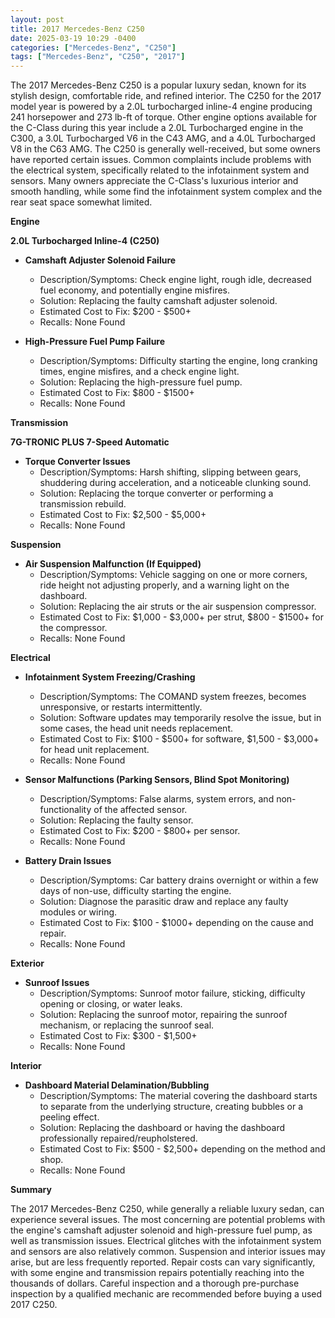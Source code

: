 ```yaml
---
layout: post
title: 2017 Mercedes-Benz C250
date: 2025-03-19 10:29 -0400
categories: ["Mercedes-Benz", "C250"]
tags: ["Mercedes-Benz", "C250", "2017"]
---
```

The 2017 Mercedes-Benz C250 is a popular luxury sedan, known for its stylish design, comfortable ride, and refined interior. The C250 for the 2017 model year is powered by a 2.0L turbocharged inline-4 engine producing 241 horsepower and 273 lb-ft of torque. Other engine options available for the C-Class during this year include a 2.0L Turbocharged engine in the C300, a 3.0L Turbocharged V6 in the C43 AMG, and a 4.0L Turbocharged V8 in the C63 AMG. The C250 is generally well-received, but some owners have reported certain issues. Common complaints include problems with the electrical system, specifically related to the infotainment system and sensors. Many owners appreciate the C-Class's luxurious interior and smooth handling, while some find the infotainment system complex and the rear seat space somewhat limited.

**Engine**

**2.0L Turbocharged Inline-4 (C250)**

*   **Camshaft Adjuster Solenoid Failure**
    *   Description/Symptoms: Check engine light, rough idle, decreased fuel economy, and potentially engine misfires.
    *   Solution: Replacing the faulty camshaft adjuster solenoid.
    *   Estimated Cost to Fix: $200 - $500+
    *   Recalls: None Found

*   **High-Pressure Fuel Pump Failure**
    *   Description/Symptoms: Difficulty starting the engine, long cranking times, engine misfires, and a check engine light.
    *   Solution: Replacing the high-pressure fuel pump.
    *   Estimated Cost to Fix: $800 - $1500+
    *   Recalls: None Found

**Transmission**

**7G-TRONIC PLUS 7-Speed Automatic**

*   **Torque Converter Issues**
    *   Description/Symptoms: Harsh shifting, slipping between gears, shuddering during acceleration, and a noticeable clunking sound.
    *   Solution: Replacing the torque converter or performing a transmission rebuild.
    *   Estimated Cost to Fix: $2,500 - $5,000+
    *   Recalls: None Found

**Suspension**

*   **Air Suspension Malfunction (If Equipped)**
    *   Description/Symptoms: Vehicle sagging on one or more corners, ride height not adjusting properly, and a warning light on the dashboard.
    *   Solution: Replacing the air struts or the air suspension compressor.
    *   Estimated Cost to Fix: $1,000 - $3,000+ per strut, $800 - $1500+ for the compressor.
    *   Recalls: None Found

**Electrical**

*   **Infotainment System Freezing/Crashing**
    *   Description/Symptoms: The COMAND system freezes, becomes unresponsive, or restarts intermittently.
    *   Solution: Software updates may temporarily resolve the issue, but in some cases, the head unit needs replacement.
    *   Estimated Cost to Fix: $100 - $500+ for software, $1,500 - $3,000+ for head unit replacement.
    *   Recalls: None Found

*   **Sensor Malfunctions (Parking Sensors, Blind Spot Monitoring)**
    *   Description/Symptoms: False alarms, system errors, and non-functionality of the affected sensor.
    *   Solution: Replacing the faulty sensor.
    *   Estimated Cost to Fix: $200 - $800+ per sensor.
    *   Recalls: None Found

*   **Battery Drain Issues**
    *   Description/Symptoms: Car battery drains overnight or within a few days of non-use, difficulty starting the engine.
    *   Solution: Diagnose the parasitic draw and replace any faulty modules or wiring.
    *   Estimated Cost to Fix: $100 - $1000+ depending on the cause and repair.
    *   Recalls: None Found

**Exterior**

*   **Sunroof Issues**
    *   Description/Symptoms: Sunroof motor failure, sticking, difficulty opening or closing, or water leaks.
    *   Solution: Replacing the sunroof motor, repairing the sunroof mechanism, or replacing the sunroof seal.
    *   Estimated Cost to Fix: $300 - $1,500+
    *   Recalls: None Found

**Interior**

*   **Dashboard Material Delamination/Bubbling**
    *   Description/Symptoms: The material covering the dashboard starts to separate from the underlying structure, creating bubbles or a peeling effect.
    *   Solution: Replacing the dashboard or having the dashboard professionally repaired/reupholstered.
    *   Estimated Cost to Fix: $500 - $2,500+ depending on the method and shop.
    *   Recalls: None Found

**Summary**

The 2017 Mercedes-Benz C250, while generally a reliable luxury sedan, can experience several issues. The most concerning are potential problems with the engine's camshaft adjuster solenoid and high-pressure fuel pump, as well as transmission issues. Electrical glitches with the infotainment system and sensors are also relatively common. Suspension and interior issues may arise, but are less frequently reported. Repair costs can vary significantly, with some engine and transmission repairs potentially reaching into the thousands of dollars. Careful inspection and a thorough pre-purchase inspection by a qualified mechanic are recommended before buying a used 2017 C250.

